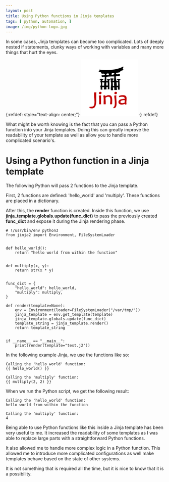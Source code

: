 ```yaml
---
layout: post
title: Using Python functions in Jinja templates
tags: [ python, automation, ]
image: /img/python-logo.jpg
---
```


In some cases, Jinja templates can become too complicated. Lots of deeply nested if statements, clunky ways of working with variables and many more things that hurt the eyes.

{:refdef: style="text-align: center;"}
![Jinja logo](/img/jinja_logo.png "Jinja logo")
{: refdef}


What might be worth knowing is the fact that you can pass a Python function into your Jinja templates. Doing this can greatly improve the readability of your template as well as allow you to handle more complicated scenario's.


# Using a Python function in a Jinja template

The following Python will pass 2 functions to the Jinja template.

First, 2 functions are defined: 'hello_world' and 'multiply'. These functions are placed in a dictionary.

After this, the <b>render</b> function is created. Inside this function, we use <b>jinja_template.globals.update(func_dict)</b> to pass the previously created <b>func_dict</b> and expose it during the Jinja rendering phase. 


<pre style="font-size:12px">
# !/usr/bin/env python3
from jinja2 import Environment, FileSystemLoader


def hello_world():
    return "hello world from within the function"


def multiply(x, y):
    return str(x * y)


func_dict = {
    "hello_world": hello_world,
    "multiply": multiply,
}

def render(template=None):
    env = Environment(loader=FileSystemLoader("/var/tmp/"))
    jinja_template = env.get_template(template)
    jinja_template.globals.update(func_dict)
    template_string = jinja_template.render()
    return template_string


if __name__ == "__main__":
    print(render(template="test.j2"))
</pre>

In the following example Jinja, we use the functions like so:

<pre style="font-size:12px">
Calling the 'hello_world' function:
{{ hello_world() }}

Calling the 'multiply' function:
{{ multiply(2, 2) }}
</pre>

When we run the Python script, we get the following result:

<pre style="font-size:12px">
Calling the 'hello_world' function:
hello world from within the function

Calling the 'multiply' function:
4
</pre>


Being able to use Python functions like this inside a Jinja template has been very useful to me. It increased the readability of some templates as I was able to replace large parts with a straightforward Python functions. 

It also allowed me to handle more complex logic in a Python function. This allowed me to introduce more complicated configurations as well make templates behave based on the state of other systems. 

It is not something that is required all the time, but it is nice to know that it is a possibility.

